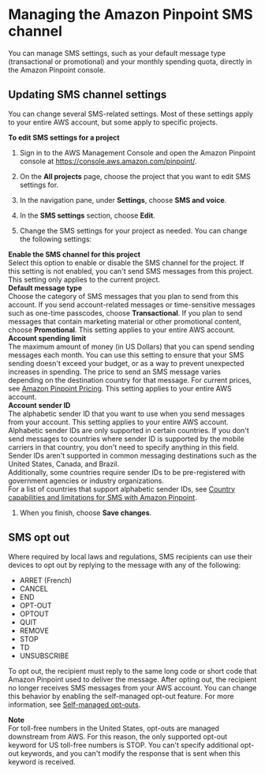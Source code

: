 # Managing the Amazon Pinpoint SMS channel<a name="channels-sms-manage"></a>

You can manage SMS settings, such as your default message type \(transactional or promotional\) and your monthly spending quota, directly in the Amazon Pinpoint console\.

## Updating SMS channel settings<a name="channels-sms-manage-settings"></a>

You can change several SMS\-related settings\. Most of these settings apply to your entire AWS account, but some apply to specific projects\.

**To edit SMS settings for a project**

1. Sign in to the AWS Management Console and open the Amazon Pinpoint console at [https://console\.aws\.amazon\.com/pinpoint/](https://console.aws.amazon.com/pinpoint/)\.

1. On the **All projects** page, choose the project that you want to edit SMS settings for\.

1. In the navigation pane, under **Settings**, choose **SMS and voice**\.

1. In the **SMS settings** section, choose **Edit**\.

1. Change the SMS settings for your project as needed\. You can change the following settings:

     
**Enable the SMS channel for this project**  
Select this option to enable or disable the SMS channel for the project\. If this setting is not enabled, you can't send SMS messages from this project\. This setting only applies to the current project\.  
**Default message type**  
Choose the category of SMS messages that you plan to send from this account\. If you send account\-related messages or time\-sensitive messages such as one\-time passcodes, choose **Transactional**\. If you plan to send messages that contain marketing material or other promotional content, choose **Promotional**\. This setting applies to your entire AWS account\.  
**Account spending limit**  
The maximum amount of money \(in US Dollars\) that you can spend sending messages each month\. You can use this setting to ensure that your SMS sending doesn't exceed your budget, or as a way to prevent unexpected increases in spending\. The price to send an SMS message varies depending on the destination country for that message\. For current prices, see [Amazon Pinpoint Pricing](https://aws.amazon.com/pinpoint/pricing/#SMS_text_messages)\. This setting applies to your entire AWS account\.  
**Account sender ID**  
The alphabetic sender ID that you want to use when you send messages from your account\. This setting applies to your entire AWS account\.  
Alphabetic sender IDs are only supported in certain countries\. If you don't send messages to countries where sender ID is supported by the mobile carriers in that country, you don't need to specify anything in this field\. Sender IDs aren't supported in common messaging destinations such as the United States, Canada, and Brazil\.  
Additionally, some countries require sender IDs to be pre\-registered with government agencies or industry organizations\.  
For a list of countries that support alphabetic sender IDs, see [Country capabilities and limitations for SMS with Amazon Pinpoint](channels-sms-country-capabilities.md)\.

1. When you finish, choose **Save changes**\.

## SMS opt out<a name="channels-sms-manage-optout"></a>

Where required by local laws and regulations, SMS recipients can use their devices to opt out by replying to the message with any of the following: 
+ ARRET \(French\)
+ CANCEL
+ END
+ OPT\-OUT
+ OPTOUT
+ QUIT
+ REMOVE
+ STOP
+ TD
+ UNSUBSCRIBE

To opt out, the recipient must reply to the same long code or short code that Amazon Pinpoint used to deliver the message\. After opting out, the recipient no longer receives SMS messages from your AWS account\. You can change this behavior by enabling the self\-managed opt\-out feature\. For more information, see [Self\-managed opt\-outs](settings-sms-managing.md#settings-account-sms-self-managed-opt-out)\.

**Note**  
For toll\-free numbers in the United States, opt\-outs are managed downstream from AWS\. For this reason, the only supported opt\-out keyword for US toll\-free numbers is STOP\. You can't specify additional opt\-out keywords, and you can't modify the response that is sent when this keyword is received\.